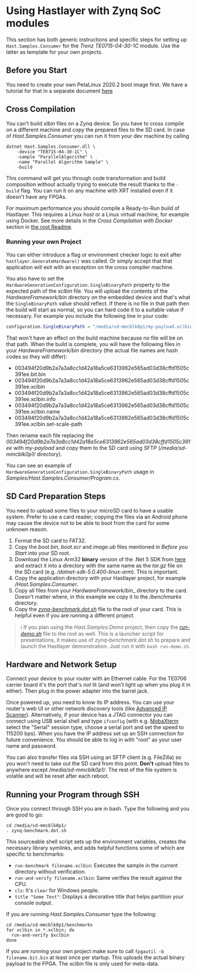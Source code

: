 # Using Hastlayer with Zynq SoC modules

This section has both generic instructions and specific steps for setting up `Hast.Samples.Consumer` for the _Trenz TE0715-04-30-1C_ module. Use the latter as template for your own projects.

## Before you Start

You need to create your own PetaLinux 2020.2 boot image first. We have a tutorial for that in a separate document [here](ZynqPetaLinux.md)

## Cross Compilation

You can't build _xlbin_ files on a Zynq device. So you have to cross compile on a different machine and copy the prepared files to the SD card. In case of _Hast.Samples.Consumer_ you can run it from your dev machine by calling
```shell
dotnet Hast.Samples.Consumer.dll \
    -device "TE0715-04-30-1C" \
    -sample "ParallelAlgorithm" \
    -name "Parallel Algorithm Sample" \
    -build
``` 

This command will get you through code transformation and build composition without actually trying to execute the result thanks to the `-build` flag. You can run it on any machine with XRT installed even if it doesn't have any FPGAs.

For maximum performance you should compile a Ready-to-Run build of Hastlayer. This requires a Linux host or a Linux virtual machine, for example using Docker. See more details in the _Cross Compilation with Docker_ section in [the root Readme](../Readme.md).

### Running your own Project

You can either introduce a flag or environment checker logic to exit after `hastlayer.GenerateHardware()` was called. Or simply accept that that application will exit with an exception on the cross compiler machine.

You also have to set the `HardwareGenerationConfiguration.SingleBinaryPath` property to the expected path of the _xclbin_ file. You will upload the contents of the _HardwareFramework/bin_ directory on the embedded device and that's what the `SingleBinaryPath` value should reflect. If there is no file in that path then the build will start as normal, so you can hard code it to a suitable value if necessary. For example you include the following line in your code:

```csharp
configuration.SingleBinaryPath = "/media/sd-mmcblk0p1/my-payload.xclbin"
 ```

That won't have an effect on the build machine because no file will be on that path. When the build is complete, you will have the following files in your _HardwareFramework/bin_ directory (the actual file names are hash codes so they will differ):
- 003494f20d9b2a7a3a8cc1d42a18a5ce6313962e565ad03d38cffd1505c391ee.bit.bin
- 003494f20d9b2a7a3a8cc1d42a18a5ce6313962e565ad03d38cffd1505c391ee.xclbin
- 003494f20d9b2a7a3a8cc1d42a18a5ce6313962e565ad03d38cffd1505c391ee.xclbin.info
- 003494f20d9b2a7a3a8cc1d42a18a5ce6313962e565ad03d38cffd1505c391ee.xclbin.name
- 003494f20d9b2a7a3a8cc1d42a18a5ce6313962e565ad03d38cffd1505c391ee.xclbin.set-scale-path

Then rename each file replacing the _003494f20d9b2a7a3a8cc1d42a18a5ce6313962e565ad03d38cffd1505c391ee_ with _my-payload_ and copy them to the SD card using SFTP (_/media/sd-mmcblk0p1/_ directory).

You can see an example of `HardwareGenerationConfiguration.SingleBinaryPath` usage in _Samples/Hast.Samples.Consumer/Program.cs_.


## SD Card Preparation Steps

You need to upload some files to your microSD card to have a usable system. Prefer to use a card reader; copying the files via an Android phone may cause the device not to be able to boot from the card for some unknown reason.

1. Format the SD card to FAT32.
2. Copy the _boot.bin_, _boot.scr_ and _image.ub_ files mentioned in _Before you Start_ into your SD root.
3. Download the Linux Arm32 **binary** version of the .Net 5 SDK from [here](https://dotnet.microsoft.com/download/dotnet/5.0) and extract it into a directory with the same name as the _tar.gz_ file on the SD card (e.g. _/dotnet-sdk-5.0.400-linux-arm_). This is important.
4. Copy the application directory with your Hastlayer project, for example _/Hast.Samples.Consumer_.
5. Copy all files from your _HardwareFramework/bin__ directory to the card. Doesn't matter where, in this example we copy it to the _/benchmarks_ directory.
6. Copy the [_zynq-benchmark.dot.sh_](Attachments/zynq-benchmark.dot.sh) file to the root of your card. This is helpful even if you are running a different project.

> ℹ️ If you plan using the _Hast.Samples.Demo_ project, then copy the [_run-demo.sh_](Attachments/run-demo.sh) file to the root as well. This is a launcher script for presentations, it makes use of _zynq-benchmark.dot.sh_ to prepare and launch the Hastlayer demonstration. Just run it with `bash run-demo.sh`.

## Hardware and Network Setup

Connect your device to your router with an Ethernet cable. For the TE0706 carrier board it's the port that's _not_ lit (and won't light up when you plug it in either). Then plug in the power adapter into the barrel jack.

Once powered up, you need to know its IP address. You can use your router's web UI or other network discovery tools (like [Advanced IP Scanner](https://www.advanced-ip-scanner.com/)). Alternatively, if your device has a JTAG connector you can connect using USB serial shell and type `ifconfig` (with e.g. [MobaXterm](https://mobaxterm.mobatek.net/) select the "Serial" session type, choose a serial port and set the speed to 115200 bps). When you have the IP address set up an SSH connection for future convenience. You should be able to log in with "root" as your user name and password.

You can also transfer files via SSH using an SFTP client (e.g. FileZilla) so you won't need to take out the SD card from this point. **Don't** upload files to anywhere except _/media/sd-mmcblk0p1/_. The rest of the file system is volatile and will be reset after each reboot. 

## Running your Program through SSH

Once you connect through SSH you are in bash. Type the following and you are good to go:
```shell
cd /media/sd-mmcblk0p1/
. zynq-benchmark.dot.sh
```

This sourceable shell script sets up the environment variables, creates the necessary library symlinks, and adds  helpful functions some of which are specific to benchmarks:
- `run-benchmark filename.xclbin`: Executes the sample in the current directory without verification.
- `run-and-verify filename.xclbin`: Same verifies the result against the CPU.
- `cls`: It's `clear` for Windows people.
- `title "Some Text"`: Displays a decorative title that helps partition your console output.

If you are running _Hast.Samples.Consumer_ type the following:

```shell
cd /media/sd-mmcblk0p1/benchmarks
for xclbin in *.xclbin; do
  run-and-verify $xclbin
done
```

If you are running your own project make sure to call `fpgautil -b filename.bit.bin` at least once per startup. This uploads the actual binary payload to the FPGA. The _xclbin_ file is only used for meta-data.
